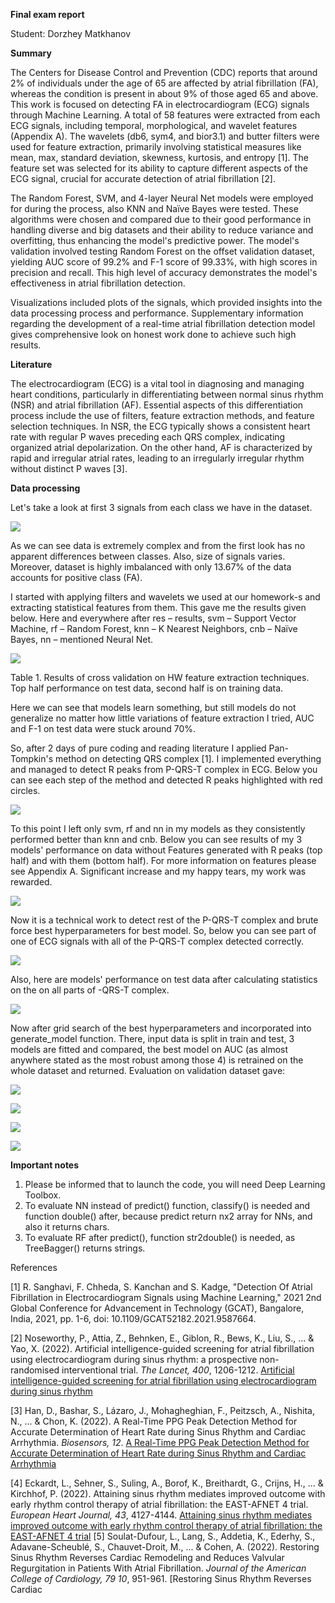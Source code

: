 **Final exam report**

Student: Dorzhey Matkhanov

**Summary**

The Centers for Disease Control and Prevention (CDC) reports that around 2% of individuals under the age of 65 are affected by atrial fibrillation (FA), whereas the condition is present in about 9% of those aged 65 and above. This work is focused on detecting FA in electrocardiogram (ECG) signals through Machine Learning. A total of 58 features were extracted from each ECG signals, including temporal, morphological, and wavelet features (Appendix A). The wavelets (db6, sym4, and bior3.1) and butter filters were used for feature extraction, primarily involving statistical measures like mean, max, standard deviation, skewness, kurtosis, and entropy [1]. The feature set was selected for its ability to capture different aspects of the ECG signal, crucial for accurate detection of atrial fibrillation [2].

The Random Forest, SVM, and 4-layer Neural Net models were employed for during the process, also KNN and Naïve Bayes were tested. These algorithms were chosen and compared due to their good performance in handling diverse and big datasets and their ability to reduce variance and overfitting, thus enhancing the model's predictive power. The model's validation involved testing Random Forest on the offset validation dataset, yielding AUC score of 99.2% and F-1 score of 99.33%, with high scores in precision and recall. This high level of accuracy demonstrates the model's effectiveness in atrial fibrillation detection.

Visualizations included plots of the signals, which provided insights into the data processing process and performance. Supplementary information regarding the development of a real-time atrial fibrillation detection model gives comprehensive look on honest work done to achieve such high results.

**Literature**

The electrocardiogram (ECG) is a vital tool in diagnosing and managing heart conditions, particularly in differentiating between normal sinus rhythm (NSR) and atrial fibrillation (AF). Essential aspects of this differentiation process include the use of filters, feature extraction methods, and feature selection techniques. In NSR, the ECG typically shows a consistent heart rate with regular P waves preceding each QRS complex, indicating organized atrial depolarization. On the other hand, AF is characterized by rapid and irregular atrial rates, leading to an irregularly irregular rhythm without distinct P waves [3].

**Data processing**

Let's take a look at first 3 signals from each class we have in the dataset.

![](RackMultipart20240321-1-gu87bn_html_ee7a2cd4a9ca46b1.png)

As we can see data is extremely complex and from the first look has no apparent differences between classes. Also, size of signals varies. Moreover, dataset is highly imbalanced with only 13.67% of the data accounts for positive class (FA).

I started with applying filters and wavelets we used at our homework-s and extracting statistical features from them. This gave me the results given below. Here and everywhere after res – results, svm – Support Vector Machine, rf – Random Forest, knn – K Nearest Neighbors, cnb – Naïve Bayes, nn – mentioned Neural Net.

![](RackMultipart20240321-1-gu87bn_html_4c140ec7dbdcedbf.png)

Table 1. Results of cross validation on HW feature extraction techniques. Top half performance on test data, second half is on training data.

Here we can see that models learn something, but still models do not generalize no matter how little variations of feature extraction I tried, AUC and F-1 on test data were stuck around 70%.

So, after 2 days of pure coding and reading literature I applied Pan-Tompkin's method on detecting QRS complex [1]. I implemented everything and managed to detect R peaks from P-QRS-T complex in ECG. Below you can see each step of the method and detected R peaks highlighted with red circles.

![](RackMultipart20240321-1-gu87bn_html_e4195d605b495601.png)

To this point I left only svm, rf and nn in my models as they consistently performed better than knn and cnb. Below you can see results of my 3 models' performance on data without Features generated with R peaks (top half) and with them (bottom half). For more information on features please see Appendix A. Significant increase and my happy tears, my work was rewarded.

![](RackMultipart20240321-1-gu87bn_html_e6ed916d37517181.png)

Now it is a technical work to detect rest of the P-QRS-T complex and brute force best hyperparameters for best model. So, below you can see part of one of ECG signals with all of the P-QRS-T complex detected correctly.

![](RackMultipart20240321-1-gu87bn_html_6be53f6df55fd714.png)

Also, here are models' performance on test data after calculating statistics on the on all parts of -QRS-T complex.

![](RackMultipart20240321-1-gu87bn_html_3d5975130f0ca.png)

Now after grid search of the best hyperparameters and incorporated into generate\_model function. There, input data is split in train and test, 3 models are fitted and compared, the best model on AUC (as almost anywhere stated as the most robust among those 4) is retrained on the whole dataset and returned. Evaluation on validation dataset gave:

![](RackMultipart20240321-1-gu87bn_html_944a972900e8edb4.png)

![](RackMultipart20240321-1-gu87bn_html_bba71581a7974102.png)

![](RackMultipart20240321-1-gu87bn_html_b67941c21f733944.png)

![](RackMultipart20240321-1-gu87bn_html_b67941c21f733944.png)

**Important notes**

1. Please be informed that to launch the code, you will need Deep Learning Toolbox.
2. To evaluate NN instead of predict() function, classify() is needed and function double() after, because predict return nx2 array for NNs, and also it returns chars.
3. To evaluate RF after predict(), function str2double() is needed, as TreeBagger() returns strings.

References

[1] R. Sanghavi, F. Chheda, S. Kanchan and S. Kadge, "Detection Of Atrial Fibrillation in Electrocardiogram Signals using Machine Learning," 2021 2nd Global Conference for Advancement in Technology (GCAT), Bangalore, India, 2021, pp. 1-6, doi: 10.1109/GCAT52182.2021.9587664.

[2] Noseworthy, P., Attia, Z., Behnken, E., Giblon, R., Bews, K., Liu, S., ... & Yao, X. (2022). Artificial intelligence-guided screening for atrial fibrillation using electrocardiogram during sinus rhythm: a prospective non-randomised interventional trial. _The Lancet, 400_, 1206-1212. [Artificial intelligence-guided screening for atrial fibrillation using electrocardiogram during sinus rhythm](https://www.semanticscholar.org/paper/c30d178b46fff8f33eb85b5c96a644502c214424)

[3] Han, D., Bashar, S., Lázaro, J., Mohagheghian, F., Peitzsch, A., Nishita, N., ... & Chon, K. (2022). A Real-Time PPG Peak Detection Method for Accurate Determination of Heart Rate during Sinus Rhythm and Cardiac Arrhythmia. _Biosensors, 12_. [A Real-Time PPG Peak Detection Method for Accurate Determination of Heart Rate during Sinus Rhythm and Cardiac Arrhythmia](https://www.semanticscholar.org/paper/9507664e174765bffd2af9f581b18e869084dc12)

[4] Eckardt, L., Sehner, S., Suling, A., Borof, K., Breithardt, G., Crijns, H., ... & Kirchhof, P. (2022). Attaining sinus rhythm mediates improved outcome with early rhythm control therapy of atrial fibrillation: the EAST-AFNET 4 trial. _European Heart Journal, 43_, 4127-4144. [Attaining sinus rhythm mediates improved outcome with early rhythm control therapy of atrial fibrillation: the EAST-AFNET 4 trial](https://www.semanticscholar.org/paper/8d4115f342213bbbf42403e40865d25208c99a5a)
[5] Soulat-Dufour, L., Lang, S., Addetia, K., Ederhy, S., Adavane-Scheublé, S., Chauvet-Droit, M., ... & Cohen, A. (2022). Restoring Sinus Rhythm Reverses Cardiac Remodeling and Reduces Valvular Regurgitation in Patients With Atrial Fibrillation. _Journal of the American College of Cardiology, 79 10_, 951-961. [Restoring Sinus Rhythm Reverses Cardiac

